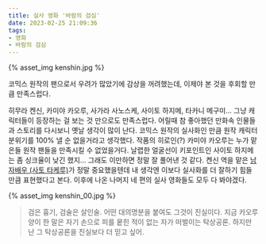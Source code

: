```yaml
---
title: 실사 영화 '바람의 검심'
date: 2023-02-25 21:09:36
tags:
- 영화
- 바람의 검심
---
```


{% asset_img kenshin.jpg %}

코믹스 원작의 팬으로서 우려가 많았기에 감상을 꺼려했는데, 이제야 본 것을 후회할 만큼 만족스럽다.

<!--more-->

히무라 켄신, 카미야 카오루, 사가라 사노스케, 사이토 하지메, 타카니 메구미... 그냥 캐릭터들이 등장하는 걸 보는 것 만으로도 만족스럽다. 어릴때 참 좋아했던 만화속 인물들과 스토리를 다시보니 옛날 생각이 많이 난다. 
코믹스 원작의 실사화인 만큼 원작 캐릭터 분위기를 100% 낼 순 없을거라고 생각했다. 작품의 히로인(?) 카미야 카오루는 누가 맡은들 원작 팬들을 만족시킬 수 없었을거다. 날렵한 얼굴선이 키포인트인 사이토 하지메는 좀 싱크율이 낮긴 했지... 그래도 이만하면 정말 잘 풀어낸 것 같다. 켄신 역을 맡은 [남자배우 (사토 타케루)](https://namu.wiki/w/사토%20타케루)가 정말 중요했을텐데 내 생각엔 이보다 실사화를 더 잘하기 힘들만큼 표현했다고 본다. 이후에 나온 나머지 네 편의 실사 영화들도 모두 다 봐야겠다.

{% asset_img kenshin_00.jpg %}

> 검은 흉기, 검술은 살인술. 어떤 대의명분을 붙여도 그것이 진실이다. 지금 카오루 양이 한 말은 자기 손으로 피를 뭍힌 적이 없는 자가 떠벌이는 탁상공론. 하지만 난 그 탁상공론을 진실보다 더 믿고 싶어.